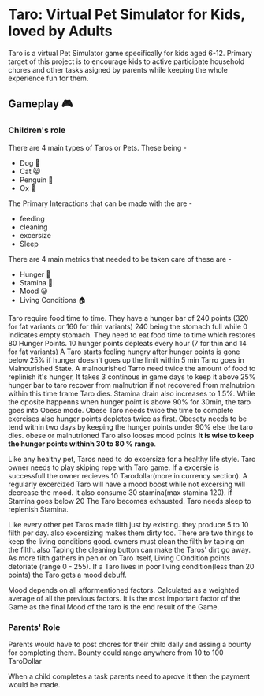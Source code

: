 # Taro: Virtual Pet Simulator for Kids, loved by Adults

Taro is a virtual Pet Simulator game specifically for kids aged 6-12. Primary target of this project is to encourage kids to active participate household chores and other tasks asigned by parents while keeping the whole experience fun for them. 

## Gameplay 🎮

### Children's role

There  are 4 main types of Taros or Pets. These being - 
- Dog 🐶
- Cat 😸
- Penguin 🐧
- Ox 🐂

The Primary Interactions that can be made with the are -
- feeding
- cleaning
- excersize
- Sleep

There are 4  main metrics that needed to be taken care of these are - 
 - Hunger 🍗
 - Stamina 💪
 - Mood 😀
 - Living Conditions 🏠
 
Taro require food time to time. They have a hunger bar of 240 points (320 for  fat variants or 160 for thin variants) 240 being the stomach full while 0 indicates empty stomach. They need to eat food time to time which restores 80 Hunger Points. 10 hunger points depleats every hour (7 for thin and 14 for fat variants) A Taro starts feeling hungry after hunger points is gone below 25% if hunger doesn't goes up the limit within 5 min Tarro goes in Malnourished State. A malnourished Tarro need twice the amount of food to replinish it's hunger, It takes 3 continous in game days to keep it above 25% hunger bar to taro recover from malnutrion if not recovered from malnutrion within this time frame Taro dies. Stamina drain also increases to 1.5%. While the oposite happenns when hunger point is above 90% for 30min, the taro goes into Obese mode. Obese Taro needs twice the time to complete exercises also hunger points depletes twice as first. Obesety needs to be tend within two days by keeping the hunger points under 90% else the taro dies. obese or malnutrioned Taro also looses mood points **It is wise to keep the hunger points withinh 30 to 80 % range**.

Like any healthy pet, Taros need to do excersize for a healthy life style. Taro owner needs to play skiping rope with Taro game. If a excersie is successfull the owner recieves 10 Tarodollar(more in currency section). A regularly excercized Taro will have a mood boost while not excersing will decrease the mood. It also consume 30 stamina(max stamina  120). if Stamina goes below 20 The Taro becomes exhausted. Taro needs sleep to replenish Stamina.

Like every other pet Taros made filth just by existing. they produce 5 to 10 filth per day. also excersizing makes them dirty too. There are two things to keep the living conditions good. owners must clean the filth by taping on the filth. also Taping the cleaning button can make the Taros' dirt go away. As more filth gathers in pen or on Taro itself, Living COndition points detoriate (range 0 - 255). If a Taro lives in poor living condition(less than 20 points) the Taro gets a mood debuff.

Mood depends on all afformentioned factors. Calculated as a weighted average of all the previous factors. It is the most important factor of the Game as the final Mood of the taro is the end result of the Game.

### Parents' Role

Parents would have to post chores for their child daily and assing a bounty for completing them. Bounty could range anywhere from 10 to 100 TaroDollar 

When a child completes a task parents need to aprove it then the payment would be made. 




